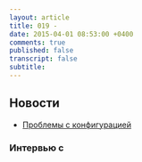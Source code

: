 ```yaml
---
layout: article
title: 019 - 
date: 2015-04-01 08:53:00 +0400
comments: true
published: false
transcript: false
subtitle: 
---
```


## Новости

* [Проблемы с конфигурацией](http://www.netocratic.com/devops-the-problem-with-configurations-89297)

### Интервью с

